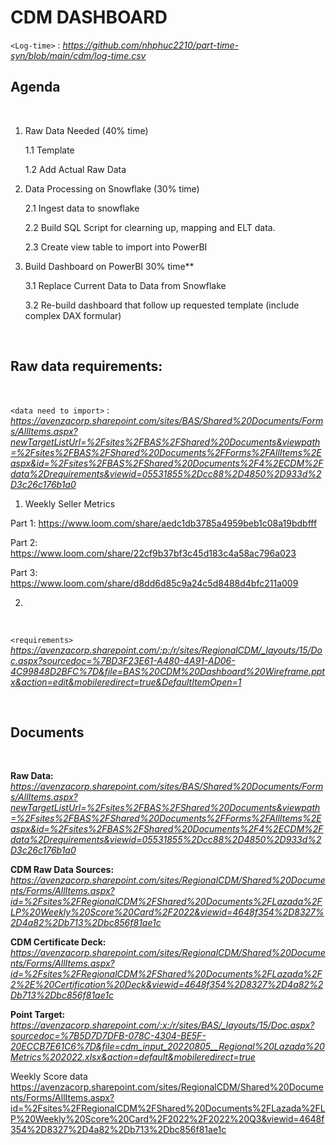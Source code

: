 
# **CDM DASHBOARD**

 `<Log-time>` : *<https://github.com/nhphuc2210/part-time-syn/blob/main/cdm/log-time.csv>*

## **Agenda**
<br />

1. Raw Data Needed (40% time)

    1.1 Template
    
    1.2 Add Actual Raw Data 

2. Data Processing on Snowflake (30% time)

    2.1 Ingest data to snowflake
    
    2.2 Build SQL Script for clearning up, mapping and ELT data.
    
    2.3 Create view table to import into PowerBI

3. Build Dashboard on PowerBI 30% time**

    3.1 Replace Current Data to Data from Snowflake
    
    3.2 Re-build dashboard that follow up requested template (include complex DAX formular)


<br />

## **Raw data requirements:**

<br />

 `<data need to import>` : *<https://avenzacorp.sharepoint.com/sites/BAS/Shared%20Documents/Forms/AllItems.aspx?newTargetListUrl=%2Fsites%2FBAS%2FShared%20Documents&viewpath=%2Fsites%2FBAS%2FShared%20Documents%2FForms%2FAllItems%2Easpx&id=%2Fsites%2FBAS%2FShared%20Documents%2F4%2ECDM%2Fdata%2Drequirements&viewid=05531855%2Dcc88%2D4850%2D933d%2D3c26c176b1a0>*

1. Weekly Seller Metrics

Part 1: https://www.loom.com/share/aedc1db3785a4959beb1c08a19bdbfff

Part 2: https://www.loom.com/share/22cf9b37bf3c45d183c4a58ac796a023

Part 3: https://www.loom.com/share/d8dd6d85c9a24c5d8488d4bfc211a009

2. 
<br />

`<requirements>` *<https://avenzacorp.sharepoint.com/:p:/r/sites/RegionalCDM/_layouts/15/Doc.aspx?sourcedoc=%7BD3F23E61-A480-4A91-AD06-4C99848D2BFC%7D&file=BAS%20CDM%20Dashboard%20Wireframe.pptx&action=edit&mobileredirect=true&DefaultItemOpen=1>*

<br />

## **Documents**

<br />

**Raw Data:** *<https://avenzacorp.sharepoint.com/sites/BAS/Shared%20Documents/Forms/AllItems.aspx?newTargetListUrl=%2Fsites%2FBAS%2FShared%20Documents&viewpath=%2Fsites%2FBAS%2FShared%20Documents%2FForms%2FAllItems%2Easpx&id=%2Fsites%2FBAS%2FShared%20Documents%2F4%2ECDM%2Fdata%2Drequirements&viewid=05531855%2Dcc88%2D4850%2D933d%2D3c26c176b1a0>*

**CDM Raw Data Sources:** *<https://avenzacorp.sharepoint.com/sites/RegionalCDM/Shared%20Documents/Forms/AllItems.aspx?id=%2Fsites%2FRegionalCDM%2FShared%20Documents%2FLazada%2FLP%20Weekly%20Score%20Card%2F2022&viewid=4648f354%2D8327%2D4a82%2Db713%2Dbc856f81ae1c>*

**CDM Certificate Deck:** *<https://avenzacorp.sharepoint.com/sites/RegionalCDM/Shared%20Documents/Forms/AllItems.aspx?id=%2Fsites%2FRegionalCDM%2FShared%20Documents%2FLazada%2F2%2E%20Certification%20Deck&viewid=4648f354%2D8327%2D4a82%2Db713%2Dbc856f81ae1c>*

**Point Target:** *<https://avenzacorp.sharepoint.com/:x:/r/sites/BAS/_layouts/15/Doc.aspx?sourcedoc=%7B5D7D7DFB-078C-4304-BE5F-20ECCB7E61C6%7D&file=cdm_input_20220805__Regional%20Lazada%20Metrics%202022.xlsx&action=default&mobileredirect=true>*

Weekly Score data <https://avenzacorp.sharepoint.com/sites/RegionalCDM/Shared%20Documents/Forms/AllItems.aspx?id=%2Fsites%2FRegionalCDM%2FShared%20Documents%2FLazada%2FLP%20Weekly%20Score%20Card%2F2022%2F2022%20Q3&viewid=4648f354%2D8327%2D4a82%2Db713%2Dbc856f81ae1c>